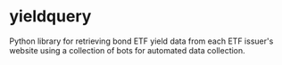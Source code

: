 # yieldquery
 Python library for retrieving bond ETF yield data from each ETF issuer's website using a collection of bots for automated data collection. 
